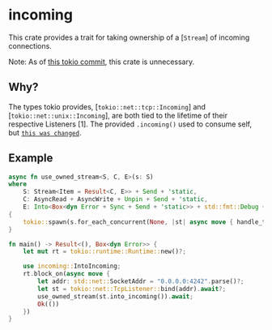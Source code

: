 # incoming

This crate provides a trait for taking ownership of a [`Stream`] of incoming connections.

Note: As of [this tokio commit](https://github.com/tokio-rs/tokio/commit/0589acc9ffb9175647d6b7a794edd8812f79399f), this crate is unnecessary.

## Why?
The types tokio provides, [`tokio::net::tcp::Incoming`] and [`tokio::net::unix::Incoming`], are
both tied to the lifetime of their respective Listeners [1].
The provided `.incoming()` used to consume self, but [`this was changed`](https://github.com/tokio-rs/tokio/commit/8a7e57786a5dca139f5b4261685e22991ded0859#diff-a0e934bf38b64e9a75c741bff132d8adL245).

## Example
```rust
async fn use_owned_stream<S, C, E>(s: S)
where
    S: Stream<Item = Result<C, E>> + Send + 'static,
    C: AsyncRead + AsyncWrite + Unpin + Send + 'static,
    E: Into<Box<dyn Error + Sync + Send + 'static>> + std::fmt::Debug + Unpin + Send + 'static,
{
    tokio::spawn(s.for_each_concurrent(None, |st| async move { handle_this_conn(st) }));
}

fn main() -> Result<(), Box<dyn Error>> {
    let mut rt = tokio::runtime::Runtime::new()?;

    use incoming::IntoIncoming;
    rt.block_on(async move {
        let addr: std::net::SocketAddr = "0.0.0.0:4242".parse()?;
        let st = tokio::net::TcpListener::bind(addr).await?;
        use_owned_stream(st.into_incoming()).await;
        Ok(())
    })
}
```
